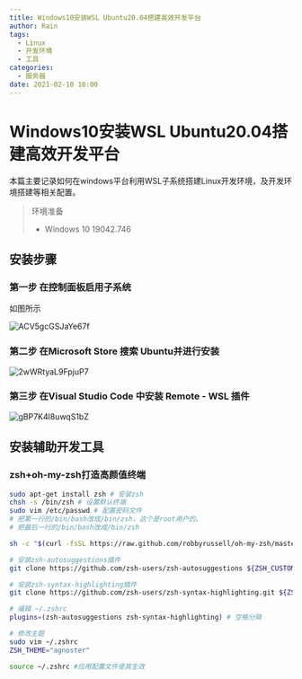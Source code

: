```yaml
---
title: Windows10安装WSL Ubuntu20.04搭建高效开发平台
author: Rain
tags:
  - Linux
  - 开发环境
  - 工具
categories:
  - 服务器
date: 2021-02-10 16:00
---
```


# Windows10安装WSL Ubuntu20.04搭建高效开发平台

本篇主要记录如何在windows平台利用WSL子系统搭建Linux开发环境，及开发环境搭建等相关配置。

>  环境准备
>
> - Windows 10 19042.746

## 安装步骤

### 第一步 在控制面板启用子系统

如图所示

<img src='https://i.loli.net/2021/02/13/ACV5gcGSJaYe67f.png' alt='ACV5gcGSJaYe67f'/>

### 第二步 在Microsoft Store 搜索 Ubuntu并进行安装

<img src='https://i.loli.net/2021/02/13/2wWRtyaL9FpjuP7.png' alt='2wWRtyaL9FpjuP7'/>

### 第三步 在Visual Studio Code 中安装 Remote - WSL 插件

<img src='https://i.loli.net/2021/02/13/gBP7K4l8uwqS1bZ.png' alt='gBP7K4l8uwqS1bZ'/>

## 安装辅助开发工具

### zsh+oh-my-zsh打造高颜值终端

```sh
sudo apt-get install zsh # 安装zsh
chsh -s /bin/zsh # 设置默认终端
sudo vim /etc/passwd # 配置密码文件
# 把第一行的/bin/bash改成/bin/zsh，这个是root用户的。
# 把最后一行的/bin/bash改成/bin/zsh

sh -c "$(curl -fsSL https://raw.github.com/robbyrussell/oh-my-zsh/master/tools/install.sh)" # 安装 oh-my-zsh

# 安装zsh-autosuggestions插件
git clone https://github.com/zsh-users/zsh-autosuggestions ${ZSH_CUSTOM:-~/.oh-my-zsh/custom}/plugins/zsh-autosuggestions

# 安装zsh-syntax-highlighting插件
git clone https://github.com/zsh-users/zsh-syntax-highlighting.git ${ZSH_CUSTOM:-~/.oh-my-zsh/custom}/plugins/zsh-syntax-highlighting

# 编辑 ~/.zshrc
plugins=(zsh-autosuggestions zsh-syntax-highlighting) # 空格分隔

# 修改主题
sudo vim ~/.zshrc
ZSH_THEME="agnoster"

source ~/.zshrc #应用配置文件使其生效

```

<Vssue :title="$title" />
